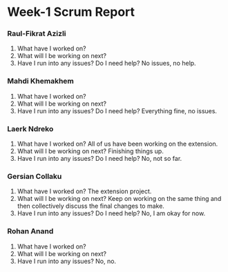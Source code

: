 
# Week-1 Scrum Report

### Raul-Fikrat Azizli
1. What have I worked on?
2. What will I be working on next? 
3. Have I run into any issues? Do I need help? No issues, no help.

### Mahdi Khemakhem
1. What have I worked on? 
2. What will I be working on next?
3. Have I run into any issues? Do I need help? Everything fine, no issues.
   
### Laerk Ndreko
1. What have I worked on? All of us have been working on the extension.
2. What will I be working on next? Finishing things up.
3. Have I run into any issues? Do I need help? No, not so far.

### Gersian Collaku
1. What have I worked on? The extension project.
2. What will I be working on next? Keep on working on the same thing and then collectively discuss the final changes to make.
3. Have I run into any issues? Do I need help? No, I am okay for now.

### Rohan Anand
1. What have I worked on?
2. What will I be working on next?
3. Have I run into any issues? No, no.

